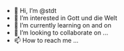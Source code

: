 - 👋 Hi, I’m @stdt
- 👀 I’m interested in Gott und die Welt
- 🌱 I’m currently learning on and on
- 💞️ I’m looking to collaborate on ...
- 📫 How to reach me ...

<!---
stdt/stdt is a ✨ special ✨ repository because its `README.md` (this file) appears on your GitHub profile.
You can click the Preview link to take a look at your changes.
--->
